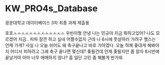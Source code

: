 # KW_PRO4s_Database
광운대학교 데이터베이스 3차 죄종 과제 제출용

호호ㅗㅗㅗㅗㅗㅗㅗㅗㅗㅗㅗㅗㅗ
우빈이형 안녕 나는 민규야
지금 뭐하고있어?
나도 모르겠어 지금.. 피파 잠깐 하고 싶네
어쩔수없지 근데 나 6시에 풋살하러 가려구
헬스는 언제 가게? 사실 나 오늘 쉬어도 돼
축구끝나고 바로 가야겠다. 오늘 하체 좆대게 해봐야지 어디서 피하려고 그래
축구 끝나면 몇신데? 좆될건데 언제 좆될지만 좀 알자
8시반에 끝날거야 아마
너무 애매하지 않나? 흠 일단 고민 좀 해볼게
반가워